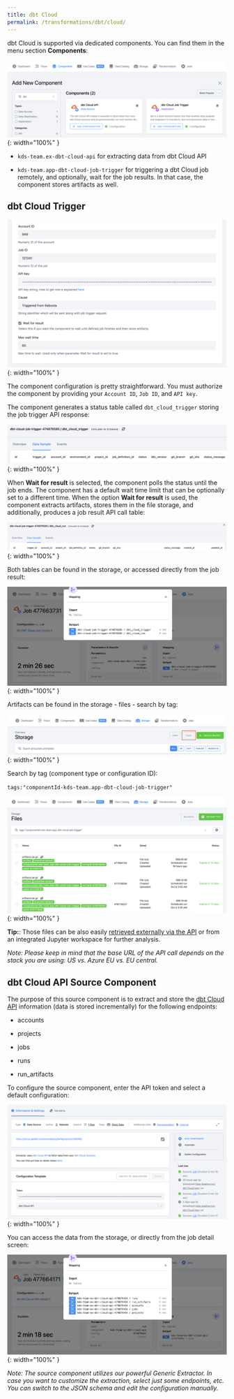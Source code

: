 ```yaml
---
title: dbt Cloud
permalink: /transformations/dbt/cloud/
---
```


dbt Cloud is supported via dedicated components. You can find them in the menu section **Components**:

![](imgs/2777448719.png){: width="100%" }

*   `kds-team.ex-dbt-cloud-api` for extracting data from dbt Cloud API

*   `kds-team.app-dbt-cloud-job-trigger` for triggering a dbt Cloud job remotely, and optionally, wait for the job results. In that case, the component stores artifacts as well.


## dbt Cloud Trigger

![](imgs/2776563988.png){: width="100%" }

The component configuration is pretty straightforward. You must authorize the component by providing your `Account ID`, `Job ID`, and `API key`.

The component generates a status table called `dbt_cloud_trigger` storing the job trigger API response:

![](imgs/2776269020.png){: width="100%" }

When **Wait for result** is selected, the component polls the status until the job ends. The component has a default wait time limit that can be optionally set to a different time. When the option **Wait for result** is used, the component extracts artifacts, stores them in the file storage, and additionally, produces a job result API call table:

![](imgs/2776564000.png){: width="100%" }

Both tables can be found in the storage, or accessed directly from the job result:

![](imgs/2777710848.png){: width="100%" }

Artifacts can be found in the storage - files - search by tag:

![](imgs/2777448746.png){: width="100%" }

Search by tag (component type or configuration ID):

`tags:"componentId-kds-team.app-dbt-cloud-job-trigger"`

![](imgs/2776269036.png){: width="100%" }

**Tip:**: Those files can be also easily [retrieved externally via the API](https://keboola.docs.apiary.io/#reference/files/list-files/list-files) or from an integrated Jupyter workspace for further analysis.

*Note: Please keep in mind that the base URL of the API call depends on the stack you are using: US vs. Azure EU vs. EU central.*

## dbt Cloud API Source Component

The purpose of this source component is to extract and store the [dbt Cloud API](https://docs.getdbt.com/dbt-cloud/api-v2) information (data is stored incrementally) for the following endpoints:

*   accounts

*   projects

*   jobs

*   runs

*   run\_artifacts


To configure the source component, enter the API token and select a default configuration:

![](imgs/2777448752.png){: width="100%" }

You can access the data from the storage, or directly from the job detail screen:

![](imgs/2777710857.png){: width="100%" }

*Note: The source component utilizes our powerful Generic Extractor. In case you want to customize the extraction, select just some endpoints, etc. You can switch to the JSON schema and edit the configuration manually.*
